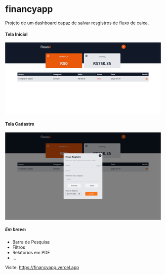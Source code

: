 # financyapp 
Projeto de um dashboard capaz de salvar resgistros de fluxo de caixa.

#### Tela Inicial
![Tela Inicial do APP](https://raw.githubusercontent.com/viniciosragazzi/financyapp/main/screen/1.png)

#### Tela Cadastro
![Tela Inicial do APP](https://raw.githubusercontent.com/viniciosragazzi/financyapp/main/screen/2.png)

##### Em breve:

* Barra de Pesquisa
* Filtros
* Relatórios em PDF
* ...

Visite: https://financyapp.vercel.app
